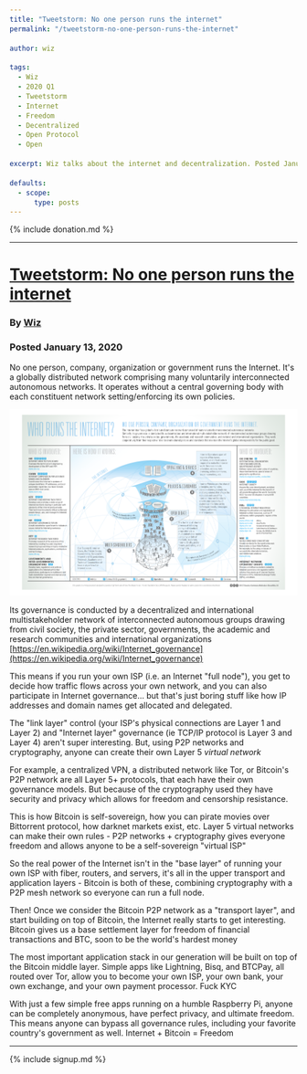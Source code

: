 ```yaml
---
title: "Tweetstorm: No one person runs the internet"
permalink: "/tweetstorm-no-one-person-runs-the-internet" 

author: wiz

tags:
  - Wiz
  - 2020 Q1
  - Tweetstorm
  - Internet
  - Freedom
  - Decentralized
  - Open Protocol
  - Open

excerpt: Wiz talks about the internet and decentralization. Posted January 13, 2020.

defaults:
  - scope:
      type: posts
---
```


{% include donation.md %}

***

# [Tweetstorm: No one person runs the internet](https://twitter.com/wiz/status/1216850431810293760)
### By [Wiz](https://twitter.com/wiz)
### Posted January 13, 2020

No one person, company, organization or government runs the Internet. It's a globally distributed network comprising many voluntarily interconnected autonomous networks. It operates without a central governing body with each constituent network setting/enforcing its own policies.

![](/assets/images/2020/m1/wiz1.png)

Its governance is conducted by a decentralized and international multistakeholder network of interconnected autonomous groups drawing from civil society, the private sector, governments, the academic and research communities and international organizations [https://en.wikipedia.org/wiki/Internet_governance](https://en.wikipedia.org/wiki/Internet_governance)

This means if you run your own ISP (i.e. an Internet "full node"), you get to decide how traffic flows across your own network, and you can also participate in Internet governance... but that's just boring stuff like how IP addresses and domain names get allocated and delegated.

The "link layer" control (your ISP's physical connections are Layer 1 and Layer 2) and "Internet layer" governance (ie TCP/IP protocol is Layer 3 and Layer 4) aren't super interesting. But, using P2P networks and cryptography, anyone can create their own Layer 5 *virtual network*

For example, a centralized VPN, a distributed network like Tor, or Bitcoin's P2P network are all Layer 5+ protocols, that each have their own governance models. But because of the cryptography used they have security and privacy which allows for freedom and censorship resistance.

This is how Bitcoin is self-sovereign, how you can pirate movies over Bittorrent protocol, how darknet markets exist, etc. Layer 5 virtual networks can make their own rules - P2P networks + cryptography gives everyone freedom and allows anyone to be a self-sovereign "virtual ISP"

So the real power of the Internet isn't in the "base layer" of running your own ISP with fiber, routers, and servers, it's all in the upper transport and application layers - Bitcoin is both of these, combining cryptography with a P2P mesh network so everyone can run a full node.

Then! Once we consider the Bitcoin P2P network as a "transport layer", and start building on top of Bitcoin, the Internet really starts to get interesting. Bitcoin gives us a base settlement layer for freedom of financial transactions and BTC, soon to be the world's hardest money

The most important application stack in our generation will be built on top of the Bitcoin middle layer. Simple apps like Lightning, Bisq, and BTCPay, all routed over Tor, allow you to become your own ISP, your own bank, your own exchange, and your own payment processor. Fuck KYC

With just a few simple free apps running on a humble Raspberry Pi, anyone can be completely anonymous, have perfect privacy, and ultimate freedom. This means anyone can bypass all governance rules, including your favorite country's government as well. Internet + Bitcoin = Freedom

***

{% include signup.md %}